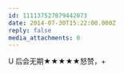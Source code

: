 ```yaml
---
id: 111137527879442073
date: 2014-07-30T15:22:00.000Z
reply: false
media_attachments: 0
---
```


U 后会无期★★★★★怒赞，+ ​​​​

